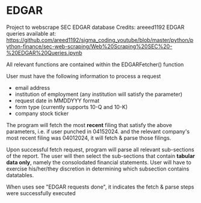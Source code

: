 # EDGAR
Project to webscrape SEC EDGAR database
Credits: areeed1192 EDGAR queries available at: https://github.com/areed1192/sigma_coding_youtube/blob/master/python/python-finance/sec-web-scraping/Web%20Scraping%20SEC%20-%20EDGAR%20Queries.ipynb

All relevant functions are contained within the EDGARFetcher() function

User must have the following information to process a request
* email address
* institution of employment (any institution will satisfy the parameter)
* request date in MMDDYYY format
* form type (currently supports 10-Q and 10-K)
* company stock ticker

The program will fetch the most **recent** filing that satisfy the above parameters, i.e. if user punched in 04152024. and the relevant company's most recent filing was 04012024, it will fetch & parse those filings.

Upon successful fetch request, program will parse all relevant sub-sections of the report. The user will then select the sub-sections that contain **tabular data only**, namely the consolodated financial statements. User will have to exercise his/her/they discretion in determining which subsection contains datatables.

When uses see "EDGAR requests done", it indicates the fetch & parse steps were successfully executed
